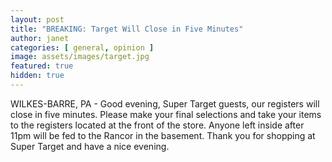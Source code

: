 ```yaml
---
layout: post
title: "BREAKING: Target Will Close in Five Minutes"
author: janet
categories: [ general, opinion ]
image: assets/images/target.jpg
featured: true
hidden: true
---
```


WILKES-BARRE, PA - Good evening, Super Target guests, our registers will close in five minutes. Please make your final selections and take your items to the registers located at the front of the store. Anyone left inside after 11pm will be fed to the Rancor in the basement. Thank you for shopping at Super Target and have a nice evening.